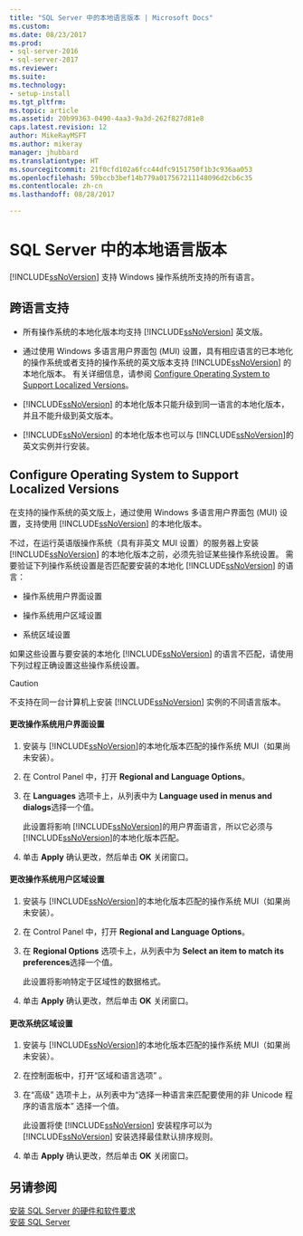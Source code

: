 ```yaml
---
title: "SQL Server 中的本地语言版本 | Microsoft Docs"
ms.custom: 
ms.date: 08/23/2017
ms.prod:
- sql-server-2016
- sql-server-2017
ms.reviewer: 
ms.suite: 
ms.technology:
- setup-install
ms.tgt_pltfrm: 
ms.topic: article
ms.assetid: 20b99363-0490-4aa3-9a3d-262f827d81e8
caps.latest.revision: 12
author: MikeRayMSFT
ms.author: mikeray
manager: jhubbard
ms.translationtype: HT
ms.sourcegitcommit: 21f0cfd102a6fcc44dfc9151750f1b3c936aa053
ms.openlocfilehash: 59bccb3bef14b779a017567211148096d2cb6c35
ms.contentlocale: zh-cn
ms.lasthandoff: 08/28/2017

---
```

# <a name="local-language-versions-in-sql-server"></a>SQL Server 中的本地语言版本
  [!INCLUDE[ssNoVersion](../../includes/ssnoversion-md.md)] 支持 Windows 操作系统所支持的所有语言。  
  
## <a name="cross-language-support"></a>跨语言支持  
  
-   所有操作系统的本地化版本均支持 [!INCLUDE[ssNoVersion](../../includes/ssnoversion-md.md)] 英文版。  
  
-   通过使用 Windows 多语言用户界面包 (MUI) 设置，具有相应语言的已本地化的操作系统或者支持的操作系统的英文版本支持 [!INCLUDE[ssNoVersion](../../includes/ssnoversion-md.md)] 的本地化版本。 有关详细信息，请参阅 [Configure Operating System to Support Localized Versions](../../sql-server/install/local-language-versions-in-sql-server.md#BK_ConfigureOS)。  
  
-   [!INCLUDE[ssNoVersion](../../includes/ssnoversion-md.md)] 的本地化版本只能升级到同一语言的本地化版本，并且不能升级到英文版本。  
  
-   [!INCLUDE[ssNoVersion](../../includes/ssnoversion-md.md)] 的本地化版本也可以与 [!INCLUDE[ssNoVersion](../../includes/ssnoversion-md.md)]的英文实例并行安装。  
  
##  <a name="BK_ConfigureOS"></a> Configure Operating System to Support Localized Versions  
 在支持的操作系统的英文版上，通过使用 Windows 多语言用户界面包 (MUI) 设置，支持使用 [!INCLUDE[ssNoVersion](../../includes/ssnoversion-md.md)] 的本地化版本。  
  
 不过，在运行英语版操作系统（具有非英文 MUI 设置）的服务器上安装 [!INCLUDE[ssNoVersion](../../includes/ssnoversion-md.md)] 的本地化版本之前，必须先验证某些操作系统设置。 需要验证下列操作系统设置是否匹配要安装的本地化 [!INCLUDE[ssNoVersion](../../includes/ssnoversion-md.md)] 的语言：  
  
-   操作系统用户界面设置  
  
-   操作系统用户区域设置  
  
-   系统区域设置  
  
 如果这些设置与要安装的本地化 [!INCLUDE[ssNoVersion](../../includes/ssnoversion-md.md)] 的语言不匹配，请使用下列过程正确设置这些操作系统设置。  
  
> [!CAUTION]  
>  不支持在同一台计算机上安装 [!INCLUDE[ssNoVersion](../../includes/ssnoversion-md.md)] 实例的不同语言版本。  
  
#### <a name="to-change-the-operating-system-user-interface-setting"></a>更改操作系统用户界面设置  
  
1.  安装与 [!INCLUDE[ssNoVersion](../../includes/ssnoversion-md.md)]的本地化版本匹配的操作系统 MUI（如果尚未安装）。  
  
2.  在 Control Panel 中，打开 **Regional and Language Options**。  
  
3.  在 **Languages** 选项卡上，从列表中为 **Language used in menus and dialogs**选择一个值。  
  
     此设置将影响 [!INCLUDE[ssNoVersion](../../includes/ssnoversion-md.md)]的用户界面语言，所以它必须与 [!INCLUDE[ssNoVersion](../../includes/ssnoversion-md.md)]的本地化版本匹配。  
  
4.  单击 **Apply** 确认更改，然后单击 **OK** 关闭窗口。  
  
#### <a name="to-change-the-operating-system-user-locale-setting"></a>更改操作系统用户区域设置  
  
1.  安装与 [!INCLUDE[ssNoVersion](../../includes/ssnoversion-md.md)]的本地化版本匹配的操作系统 MUI（如果尚未安装）。  
  
2.  在 Control Panel 中，打开 **Regional and Language Options**。  
  
3.  在 **Regional Options** 选项卡上，从列表中为 **Select an item to match its preferences**选择一个值。  
  
     此设置将影响特定于区域性的数据格式。  
  
4.  单击 **Apply** 确认更改，然后单击 **OK** 关闭窗口。  
  
#### <a name="to-change-the-system-locale-setting"></a>更改系统区域设置  
  
1.  安装与 [!INCLUDE[ssNoVersion](../../includes/ssnoversion-md.md)]的本地化版本匹配的操作系统 MUI（如果尚未安装）。  
  
2.  在控制面板中，打开“区域和语言选项” 。  
  
3.  在“高级”  选项卡上，从列表中为“选择一种语言来匹配要使用的非 Unicode 程序的语言版本” 选择一个值。  
  
     此设置将使 [!INCLUDE[ssNoVersion](../../includes/ssnoversion-md.md)] 安装程序可以为 [!INCLUDE[ssNoVersion](../../includes/ssnoversion-md.md)] 安装选择最佳默认排序规则。  
  
4.  单击 **Apply** 确认更改，然后单击 **OK** 关闭窗口。  
  
## <a name="see-also"></a>另请参阅  
 [安装 SQL Server 的硬件和软件要求](../../sql-server/install/hardware-and-software-requirements-for-installing-sql-server.md)   
 [安装 SQL Server](../../database-engine/install-windows/install-sql-server.md)  
  
  
